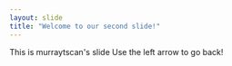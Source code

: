 ```yaml
---
layout: slide
title: "Welcome to our second slide!"
---
```

This is murraytscan's slide
Use the left arrow to go back!